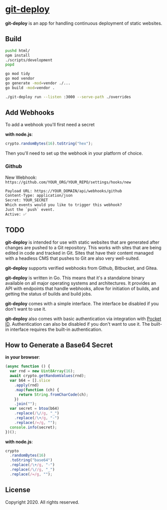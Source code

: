 # [git-deploy](https://git.ryanburnette.com/ryanburnette/git-deploy)

**git-deploy** is an app for handling continuous deployment of static websites.

## Build

```bash
pushd html/
npm install
./scripts/development
popd
```

```bash
go mod tidy
go mod vendor
go generate -mod=vendor ./...
go build -mod=vendor .
```

```bash
./git-deploy run --listen :3000 --serve-path ./overrides
```

## Add Webhooks

To add a webhook you'll first need a secret

**with node.js**:

```js
crypto.randomBytes(16).toString("hex");
```

Then you'll need to set up the webhook in your platform of choice.

### Github

New Webhook: `https://github.com/YOUR_ORG/YOUR_REPO/settings/hooks/new`

```txt
Payload URL: https://YOUR_DOMAIN/api/webhooks/github
Content-Type: application/json
Secret: YOUR_SECRET
Which events would you like to trigger this webhook?
Just the `push` event.
Active: ✅
```

## TODO

**git-deploy** is intended for use with static websites that are generated after
changes are pushed to a Git repository. This works with sites that are being
edited in code and tracked in Git. Sites that have their content managed with a
headless CMS that pushes to Git are also very well-suited.

**git-deploy** supports verified webhooks from Github, Bitbucket, and Gitea.

**git-deploy** is written in Go. This means that it's a standalone binary
available on all major operating systems and architectures. It provides an API
with endpoints that handle webhooks, allow for initiation of builds, and getting
the status of builds and build jobs.

**git-deploy** comes with a simple interface. The interface be disabled if you
don't want to use it.

**git-deploy** also comes with basic authentication via integration with
[Pocket ID](https://pocketid.app). Authentication can also be disabled if you
don't want to use it. The built-in interface requires the built-in
authentication.

## How to Generate a Base64 Secret

**in your browser**:

```js
(async function () {
  var rnd = new Uint8Array(16);
  await crypto.getRandomValues(rnd);
  var b64 = [].slice
    .apply(rnd)
    .map(function (ch) {
      return String.fromCharCode(ch);
    })
    .join("");
  var secret = btoa(b64)
    .replace(/\//g, "_")
    .replace(/\+/g, "-")
    .replace(/=/g, "");
  console.info(secret);
})();
```

**with node.js**:

```js
crypto
  .randomBytes(16)
  .toString("base64")
  .replace(/\+/g, "-")
  .replace(/\//g, "_")
  .replace(/=/g, "");
```

## License

Copyright 2020. All rights reserved.
